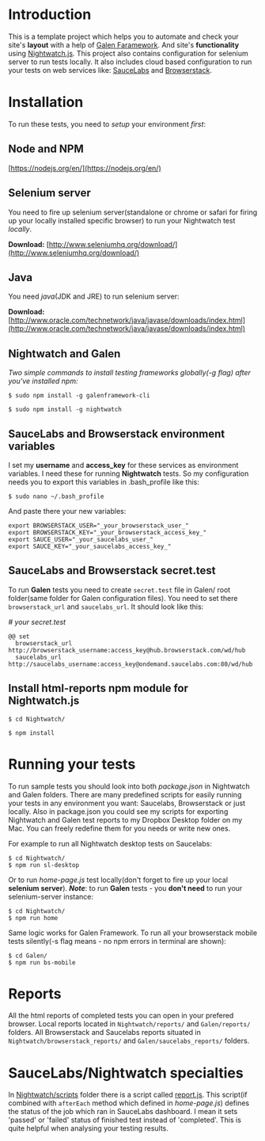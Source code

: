 # Introduction
This is a template project which helps you to automate and check your site's **layout** with a help of [Galen Faramework](http://galenframework.com/).
And site's **functionality** using [Nightwatch.js](http://nightwatchjs.org/).
This project also contains configuration for selenium server to run tests locally. It also includes cloud based configuration to run your tests on web services like: [SauceLabs](https://saucelabs.com/) and [Browserstack](http://browserstack.com/).


# Installation
To run these tests, you need to _setup_ your environment _first_:


## Node and NPM
[https://nodejs.org/en/](https://nodejs.org/en/)


## Selenium server
You need to fire up selenium server(standalone or chrome or safari for firing up your locally installed specific browser) to run your Nightwatch test _locally_.

**Download:** [http://www.seleniumhq.org/download/](http://www.seleniumhq.org/download/)


## Java
You need _java_(JDK and JRE) to run selenium server:

**Download:** [http://www.oracle.com/technetwork/java/javase/downloads/index.html](http://www.oracle.com/technetwork/java/javase/downloads/index.html)


## Nightwatch and Galen
_Two simple commands to install testing frameworks globally(-g flag) after you've installed npm:_

`$ sudo npm install -g galenframework-cli`

`$ sudo npm install -g nightwatch`


## SauceLabs and Browserstack environment variables
I set my **username** and **access_key** for these services as environment variables. I need these for running **Nightwatch** tests. So my configuration needs you to export this variables in .bash_profile like this:

`$ sudo nano ~/.bash_profile`

And paste there your new variables:

    export BROWSERSTACK_USER="_your_browserstack_user_"
    export BROWSERSTACK_KEY="_your_browserstack_access_key_"
    export SAUCE_USER="_your_saucelabs_user_"
    export SAUCE_KEY="_your_saucelabs_access_key_"


## SauceLabs and Browserstack secret.test
To run **Galen** tests you need to create `secret.test` file in Galen/ root folder(same folder for Galen configuration files).
You need to set there `browserstack_url` and `saucelabs_url`. It should look like this:


_# your secret.test_

    @@ set
      browserstack_url http://browserstack_username:access_key@hub.browserstack.com/wd/hub
      saucelabs_url http://saucelabs_username:access_key@ondemand.saucelabs.com:80/wd/hub

## Install html-reports npm module for Nightwatch.js

`$ cd Nightwatch/`

`$ npm install`


# Running your tests
To run sample tests you should look into both _package.json_ in Nightwatch and Galen folders. There are many predefined scripts for easily running your tests in any environment you want: Saucelabs, Browserstack or just locally. Also in package.json you could see my scripts for exporting Nightwatch and Galen test reports to my Dropbox Desktop folder on my Mac. You can freely redefine them for you needs or write new ones.

For example to run all Nightwatch desktop tests on Saucelabs:

    $ cd Nightwatch/
    $ npm run sl-desktop

Or to run _home-page.js_ test locally(don't forget to fire up your local **selenium server**). _**Note**_: to run **Galen** tests - you **don't need** to run your selenium-server instance:

    $ cd Nightwatch/
    $ npm run home

Same logic works for Galen Framework. To run all your browserstack mobile tests silently(-s flag means - no npm errors in terminal are shown):

    $ cd Galen/
    $ npm run bs-mobile


# Reports
All the html reports of completed tests you can open in your prefered browser. Local reports located in `Nightwatch/reports/` and `Galen/reports/` folders. All Browserstack and Saucelabs reports situated in `Nightwatch/browserstack_reports/` and `Galen/saucelabs_reports/` folders.


# SauceLabs/Nightwatch specialties
In [Nightwatch/scripts](https://github.com/PixelantQC/project-template/tree/master/Nightwatch/scripts) folder there is a script called [report.js](https://github.com/PixelantQC/project-template/blob/master/Nightwatch/scripts/report.js). This script(if combined with `afterEach` method which defined in _home-page.js_) defines the status of the job which ran in SauceLabs dashboard. I mean it sets 'passed' or 'failed' status of finished test instead of 'completed'. This is quite helpful when analysing your testing results.
